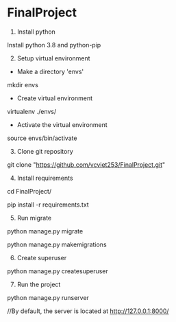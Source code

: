 # FinalProject

1. Install python

Install python 3.8 and python-pip

2. Setup virtual environment

- Make a directory 'envs'

mkdir envs


- Create virtual environment 

virtualenv ./envs/


- Activate the virtual environment

source envs/bin/activate


3. Clone git repository

git clone "https://github.com/vcviet253/FinalProject.git"

4. Install requirements

cd FinalProject/

pip install -r requirements.txt

5. Run migrate

python manage.py migrate

python manage.py makemigrations

6. Create superuser

python manage.py createsuperuser

7. Run the project

python manage.py runserver

//By default, the server is located at http://127.0.0.1:8000/

